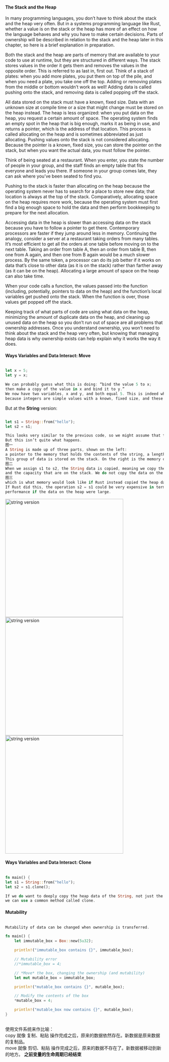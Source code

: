 #### The Stack and the Heap

In many programming languages, you don’t have to think about the stack and the heap very often. 
But in a systems programming language like Rust, whether a value is on the stack or the heap has more of an effect on how the language behaves and why you have to make certain decisions. 
Parts of ownership will be described in relation to the stack and the heap later in this chapter, so here is a brief explanation in preparation.

Both the stack and the heap are parts of memory that are available to your code to use at runtime,
but they are structured in different ways. The stack stores values in the order it gets them and removes the values in the opposite order. 
This is referred to as last in, first out. Think of a stack of plates: when you add more plates, you put them on top of the pile, 
and when you need a plate, you take one off the top. Adding or removing plates from the middle or bottom wouldn’t work as well! 
Adding data is called pushing onto the stack, and removing data is called popping off the stack.

All data stored on the stack must have a known, fixed size. 
Data with an unknown size at compile time or a size that might change must be stored on the heap instead. 
The heap is less organized: when you put data on the heap, you request a certain amount of space. 
The operating system finds an empty spot in the heap that is big enough, marks it as being in use, and returns a pointer, which is the address of that location. 
This process is called allocating on the heap and is sometimes abbreviated as just allocating. Pushing values onto the stack is not considered allocating. 
Because the pointer is a known, fixed size, you can store the pointer on the stack, but when you want the actual data, you must follow the pointer.

Think of being seated at a restaurant. When you enter, you state the number of people in your group, 
and the staff finds an empty table that fits everyone and leads you there. If someone in your group comes late, 
they can ask where you’ve been seated to find you.

Pushing to the stack is faster than allocating on the heap because the operating system never has to search for a place to store new data; 
that location is always at the top of the stack. Comparatively, allocating space on the heap requires more work, 
because the operating system must first find a big enough space to hold the data and then perform bookkeeping to prepare for the next allocation.

Accessing data in the heap is slower than accessing data on the stack because you have to follow a pointer to get there. Contemporary processors are faster if they jump around less in memory. Continuing the analogy, consider a server at a restaurant taking orders from many tables. It’s most efficient to get all the orders at one table before moving on to the next table. Taking an order from table A, then an order from table B, then one from A again, and then one from B again would be a much slower process. By the same token, a processor can do its job better if it works on data that’s close to other data (as it is on the stack) rather than farther away (as it can be on the heap). Allocating a large amount of space on the heap can also take time.

When your code calls a function, the values passed into the function (including, potentially, pointers to data on the heap) and the function’s local variables get pushed onto the stack. When the function is over, those values get popped off the stack.

Keeping track of what parts of code are using what data on the heap, minimizing the amount of duplicate data on the heap, and cleaning up unused data on the heap so you don’t run out of space are all problems that ownership addresses. Once you understand ownership, you won’t need to think about the stack and the heap very often, but knowing that managing heap data is why ownership exists can help explain why it works the way it does.




#### Ways Variables and Data Interact: Move

```rs

let x = 5;
let y = x;

We can probably guess what this is doing: “bind the value 5 to x; 
then make a copy of the value in x and bind it to y.”
We now have two variables, x and y, and both equal 5. This is indeed what is happening, 
because integers are simple values with a known, fixed size, and these two 5 values are pushed onto the stack.

```

But at the **String** version:

```rs

let s1 = String::from("hello");
let s2 = s1;

This looks very similar to the previous code, so we might assume that the way it works would be the same: 
But this isn’t quite what happens.
图一
A String is made up of three parts, shown on the left: 
a pointer to the memory that holds the contents of the string, a length, and a capacity. 
This group of data is stored on the stack. On the right is the memory on the heap that holds the contents.
图二
When we assign s1 to s2, the String data is copied, meaning we copy the pointer, the length, 
and the capacity that are on the stack. We do not copy the data on the heap that the pointer refers to. 
图三
which is what memory would look like if Rust instead copied the heap data as well. 
If Rust did this, the operation s2 = s1 could be very expensive in terms of runtime 
performance if the data on the heap were large.


```

<img src="https://doc.rust-lang.org/book/img/trpl04-01.svg" alt="string version" width="375"/>
<img src="https://doc.rust-lang.org/book/img/trpl04-02.svg" alt="string version" width="375"/>
<img src="https://doc.rust-lang.org/book/img/trpl04-03.svg" alt="string version" width="375"/>


#### Ways Variables and Data Interact: Clone

```rs

fn main() {
let s1 = String::from("hello");
let s2 = s1.clone();

If we do want to deeply copy the heap data of the String, not just the stack data, 
we can use a common method called clone.

```


#### Mutability

```rs

Mutability of data can be changed when ownership is transferred.

fn main() {
    let immutable_box = Box::new(5u32);

    println!("immutable_box contains {}", immutable_box);

    // Mutability error
    //*immutable_box = 4;

    // *Move* the box, changing the ownership (and mutability)
    let mut mutable_box = immutable_box;

    println!("mutable_box contains {}", mutable_box);

    // Modify the contents of the box
    *mutable_box = 4;

    println!("mutable_box now contains {}", mutable_box);
}



```


使用文件系统来作比喻：  
  copy 就像 复制、粘贴 操作完成之后，原来的数据依然存在。新数据是原来数据的复制品。  
  move 就像 剪切、粘贴 操作完成之后，原来的数据不存在了。新数据被移动到新的地方。  **之前变量的生命周期已经结束**
  
